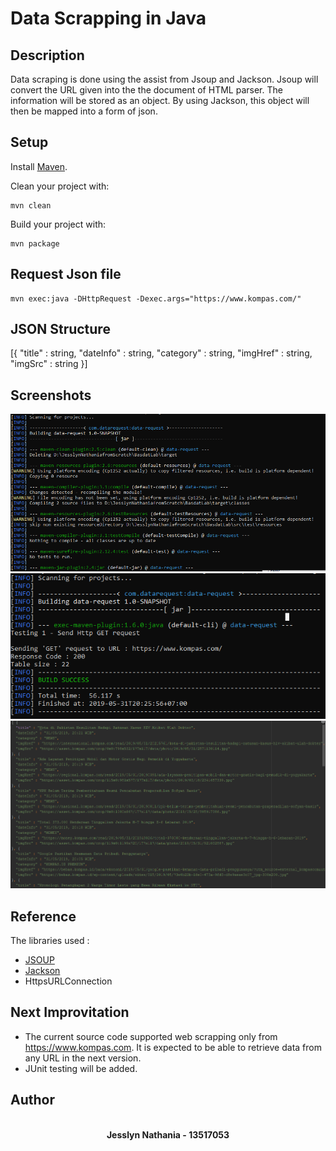 # Data Scrapping in Java 

## Description
Data scraping is done using the assist from Jsoup and Jackson. Jsoup will convert the URL given into the the document of HTML parser. The information will be stored as an object. By using Jackson, this object will then be mapped into a form of json. 

## Setup
Install [Maven](http://maven.apache.org/).

Clean your project with:

```
mvn clean
```

Build your project with:

```
mvn package
```

## Request Json file
```
mvn exec:java -DHttpRequest -Dexec.args="https://www.kompas.com/"
```

## JSON Structure
[{
  "title" : string,
  "dateInfo" : string,
  "category" : string,
  "imgHref" : string,
  "imgSrc" : string
}]

## Screenshots
![Screenshot](screenshots/compile.png)
![Screenshot](screenshots/run.png)
![Screenshot](screenshots/data.png)

## Reference
The libraries used :
- <a href = "https://jsoup.org/">JSOUP</a>
- <a href = "https://en.wikipedia.org/wiki/Jackson_(API)">Jackson</a>
- HttpsURLConnection

## Next Improvitation
- The current source code supported web scrapping only from https://www.kompas.com. It is expected to be able to retrieve data from any URL in the next version.
- JUnit testing will be added.  

## Author
<p align="center">
  <br>
  <b> Jesslyn Nathania - 13517053 </b>
  <br>
  <br>
</p>